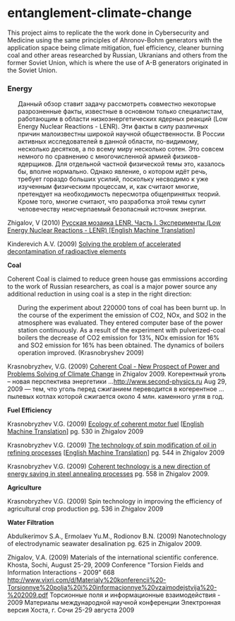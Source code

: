 # entanglement-climate-change
This project aims to replicate the the work done in Cybersecurity and Medicine using the same principles of Ahronov-Bohm generators with the application space being climate mitigation, fuel efficiency, cleaner burning coal and other areas researched by Russian, Ukranians and others from the former Soviet Union, which is where the use of A-B generators originated in the Soviet Union. 

<h3>Energy</h3>

<ul>
Данный обзор ставит задачу рассмотреть совместно некоторые разрозненные факты, известные в основном только специалистам, работающим в области низкоэнергетических ядерных реакций (Low Energy Nuclear Reactions - LENR). Эти факты в силу различных причин малоизвестны широкой научной общественности. В России активных исследователей в данной области, по-видимому, несколько десятков, а по всему миру несколько сотен. Это совсем немного по сравнению с многочисленной армией физиков-ядерщиков. Для отдельной частной физической темы это, казалось бы, вполне нормально. Однако явление, о котором идёт речь, требует гораздо больших усилий, поскольку несводимо к уже изученным физическим процессам, и, как считают многие, претендует на необходимость пересмотра общепринятых теорий. Кроме того, многие считают, что разработка этой темы сулит человечеству неисчерпаемый безопасный источник энергии.
</ul>

Zhigalov, V (2010) <a href="https://github.com/autonomous019/entanglement-climate-change/blob/main/LENR-ru.pdf">Русская мозаика LENR. Часть I. Эксперименты (Low Energy Nuclear Reactions - LENR) [<a href="https://github.com/autonomous019/entanglement-climate-change/blob/main/Russian%20mosaic%20LENR.pdf">English Machine Translation</a>] 
  
Kinderevich A.V. (2009) <a href="http://www.second-physics.ru/sochi2009/pdf/p608-613.pdf">Solving the problem of accelerated decontamination of radioactive elements</a>


<b>Coal</b>

Coherent Coal is claimed to reduce green house gas emmissions according to the work of Russian researchers, as coal is a major power source any additional reduction in using coal is a step in the right direction:

<ul>
  During the experiment about 220000 tons of coal has been burnt up. In the course of the experiment the
emission of CO2, NOx, and SO2 in the atmosphere was evaluated. They entered computer
base of the power station continuously. As a result of the experiment with pulverized-coal
boilers the decrease of CO2 emission for 13%, NOx emission for 16% and SO2 emission for
16% has been obtained. The dynamics of boilers operation improved.
(Krasnobryshev 2009) 
 
 </ul> 

Krasnobryzhev, V.G. (2009) <a href="http://www.second-physics.ru/sochi2009/pdf/p506-509.pdf">Coherent Сoal - New Prospect of Power and Problems Solving of Climate Change</a> in Zhigalov 2009.
Когерентный уголь – новая перспектива энергетики ...http://www.second-physics.ru  Aug 29, 2009 — тем, что уголь перед сжиганием переводится в когерентное ... пылевых котлах которой сжигается около 4 млн. каменного угля в год.


<b>Fuel Efficiency</b>

Krasnobryzhev V.G. (2009) <a href="http://www.second-physics.ru/sochi2009/pdf/p530-535.pdf">Ecology of coherent motor fuel</a> [<a href="https://github.com/autonomous019/entanglement-climate-change/blob/main/Kraznobryzhev-%20Ecology%20of%20coherent%20motor%20fuel%20Krasnobryzhev%20V.G_.pdf">English Machine Translation</a>] pg. 530 in Zhigalov 2009 


Krasnobryzhev V.G. (2009) <a href="http://www.second-physics.ru/sochi2009/pdf/p544-551.pdf">The technology of spin modification of oil in refining processes</a> [<a href="https://github.com/autonomous019/entanglement-climate-change/blob/main/kraznobryshev%20The%20technology%20of%20spin%20modification%20of%20oil%20in%20the%20refining%20processes%20Krasn.pdf">English Machine Translation</a>] pg. 544 in Zhigalov 2009

Krasnobryzhev V.G. (2009) <a href="http://www.second-physics.ru/sochi2009/pdf/p558-563.pdf">Coherent technology is a new direction of energy saving in steel annealing processes</a> pg. 558 in Zhigalov 2009.



<b>Agriculture</b>

Krasnobryzhev V.G. (2009) Spin technology in improving the efficiency of agricultural crop production  pg. 536 in Zhigalov 2009




<b>Water Filtration</b>

Abdulkerimov S.A., Ermolaev Yu.M.,  Rodionov B.N. (2009) Nanotechnology of electrodynamic seawater desalination pg. 625 in Zhigalov 2009.



Zhigalov, V.A. (2009) Materials of the international scientific conference. Khosta, Sochi, August 25-29, 2009 Conference "Torsion Fields and Information Interactions - 2009" 668
http://www.vixri.com/d/Materialy%20konferencii%20-Torsionnye%20polja%20i%20informacionnye%20vzaimodejstvija%20-%202009.pdf
Торсионные поля и информационные взаимодействия - 2009 Материалы международной научной конференции Электронная версия Хоста, г. Сочи 25-29 августа 2009



